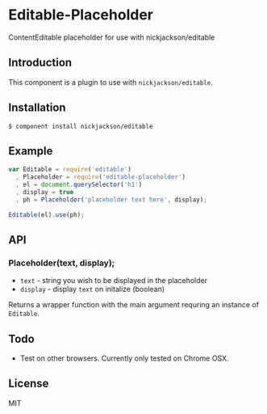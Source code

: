 # Editable-Placeholder

  ContentEditable placeholder for use with nickjackson/editable


## Introduction

This component is a plugin to use with `nickjackson/editable`.


## Installation

    $ component install nickjackson/editable

## Example

```js
var Editable = require('editable')
  , Placeholder = require('editable-placeholder')
  , el = document.querySelector('h1')
  , display = true
  , ph = Placeholder('placeholder text here', display);
 
Editable(el).use(ph);
```

## API

### Placeholder(text, display);

* `text` - string you wish to be displayed in the placeholder
* `display` - display `text` on initalize (boolean)

Returns a wrapper function with the main argument requring an instance of `Editable`.

## Todo
* Test on other browsers. Currently only tested on Chrome OSX.

## License

  MIT